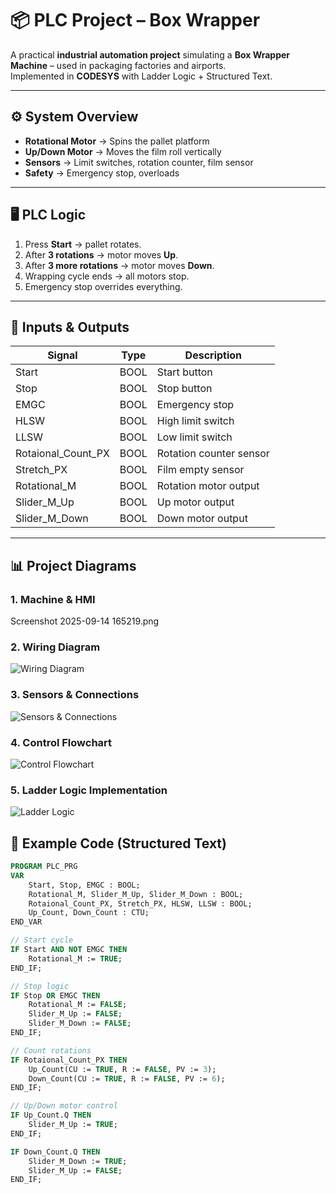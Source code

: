 # 📦 PLC Project – Box Wrapper

A practical **industrial automation project** simulating a **Box Wrapper Machine** – used in packaging factories and airports.  
Implemented in **CODESYS** with Ladder Logic + Structured Text.

---

## ⚙️ System Overview
- **Rotational Motor** → Spins the pallet platform  
- **Up/Down Motor** → Moves the film roll vertically  
- **Sensors** → Limit switches, rotation counter, film sensor  
- **Safety** → Emergency stop, overloads  

---

## 🖥️ PLC Logic
1. Press **Start** → pallet rotates.  
2. After **3 rotations** → motor moves **Up**.  
3. After **3 more rotations** → motor moves **Down**.  
4. Wrapping cycle ends → all motors stop.  
5. Emergency stop overrides everything.  

---

## 🔑 Inputs & Outputs

| Signal | Type | Description |
|--------|------|-------------|
| Start | BOOL | Start button |
| Stop | BOOL | Stop button |
| EMGC | BOOL | Emergency stop |
| HLSW | BOOL | High limit switch |
| LLSW | BOOL | Low limit switch |
| Rotaional_Count_PX | BOOL | Rotation counter sensor |
| Stretch_PX | BOOL | Film empty sensor |
| Rotational_M | BOOL | Rotation motor output |
| Slider_M_Up | BOOL | Up motor output |
| Slider_M_Down | BOOL | Down motor output |

---

## 📊 Project Diagrams

### 1. Machine & HMI
Screenshot 2025-09-14 165219.png

### 2. Wiring Diagram
![Wiring Diagram](https://github.com/BhaskarMandal/plc-box-wrapper/blob/diagrams/Screenshot%202025-09-14%20165837.png?raw=true)

### 3. Sensors & Connections
![Sensors & Connections](https://github.com/BhaskarMandal/plc-box-wrapper/blob/diagrams/Screenshot%202025-09-14%20165906.png?raw=true)

### 4. Control Flowchart
![Control Flowchart](https://github.com/BhaskarMandal/plc-box-wrapper/blob/diagrams/Screenshot%202025-09-14%20165950.png?raw=true)

### 5. Ladder Logic Implementation
![Ladder Logic](https://github.com/BhaskarMandal/plc-box-wrapper/blob/diagrams/Screenshot%202025-09-14%20170020.png?raw=true)


## 📜 Example Code (Structured Text)

```pascal
PROGRAM PLC_PRG
VAR
    Start, Stop, EMGC : BOOL;
    Rotational_M, Slider_M_Up, Slider_M_Down : BOOL;
    Rotaional_Count_PX, Stretch_PX, HLSW, LLSW : BOOL;
    Up_Count, Down_Count : CTU;
END_VAR

// Start cycle
IF Start AND NOT EMGC THEN
    Rotational_M := TRUE;
END_IF;

// Stop logic
IF Stop OR EMGC THEN
    Rotational_M := FALSE;
    Slider_M_Up := FALSE;
    Slider_M_Down := FALSE;
END_IF;

// Count rotations
IF Rotaional_Count_PX THEN
    Up_Count(CU := TRUE, R := FALSE, PV := 3);
    Down_Count(CU := TRUE, R := FALSE, PV := 6);
END_IF;

// Up/Down motor control
IF Up_Count.Q THEN
    Slider_M_Up := TRUE;
END_IF;

IF Down_Count.Q THEN
    Slider_M_Down := TRUE;
    Slider_M_Up := FALSE;
END_IF;
